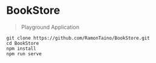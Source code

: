 # BookStore
> Playground Application
```
git clone https://github.com/RamonTaino/BookStore.git
cd BookStore
npm install
npm run serve
```